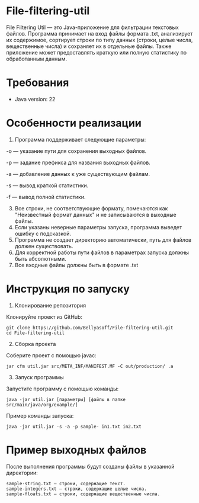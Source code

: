 # File-filtering-util

File Filtering Util — это Java-приложение для фильтрации текстовых файлов. Программа принимает на вход файлы формата .txt, анализирует их содержимое, сортирует строки по типу данных (строки, целые числа, вещественные числа) и сохраняет их в отдельные файлы. Также приложение может предоставлять краткую или полную статистику по обработанным данным.

# Требования
- Java version: 22

# Особенности реализации

1. Программа поддерживает следующие параметры:

-o — указание пути для сохранения выходных файлов.

-p — задание префикса для названия выходных файлов.

-a — добавление данных к уже существующим файлам.

-s — вывод краткой статистики.

-f — вывод полной статистики.

3. Все строки, не соответствующие формату, помечаются как "Неизвестный формат данных" и не записываются в выходные файлы.
4. Если указаны неверные параметры запуска, программа выведет ошибку с подсказкой.
5. Программа не создает директорию автоматически, путь для файлов должен существовать.
6. Для корректной работы пути файлов в параметрах запуска должны быть абсолютными.
7. Все входные файлы должны быть в формате .txt

# Инструкция по запуску

1. Клонирование репозитория
   
Клонируйте проект из GitHub:
```
git clone https://github.com/Bellyasoff/File-filtering-util.git
cd File-filtering-util
```

2. Сборка проекта
   
Соберите проект с помощью javac:
```
jar cfm util.jar src/META_INF/MANIFEST.MF -C out/production/ .a
```

3. Запуск программы
   
Запустите программу с помощью команды:
```
java -jar util.jar [параметры] [файлы в папке src/main/java/org/example/]
```
Пример команды запуска:
```
java -jar util.jar -s -a -p sample- in1.txt in2.txt
```

# Пример выходных файлов
После выполнения программы будут созданы файлы в указанной директории:

    sample-string.txt — строки, содержащие текст.
    sample-integers.txt — строки, содержащие целые числа.
    sample-floats.txt — строки, содержащие вещественные числа.
   
